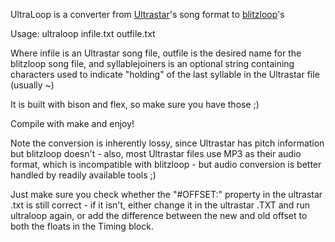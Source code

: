 UltraLoop is a converter from [Ultrastar][1]'s song format to [blitzloop][2]'s

Usage:
ultraloop infile.txt outfile.txt <syllableJoiners>

Where infile is an Ultrastar song file, outfile is the desired name for the blitzloop song file, and syllablejoiners is an optional string containing characters used to indicate "holding" of the last syllable in the Ultrastar file (usually ~)

It is built with bison and flex, so make sure you have those ;)

Compile with make and enjoy!

Note the conversion is inherently lossy, since Ultrastar has pitch information but blitzloop doesn't - also, most Ultrastar files use MP3 as their audio format, which is incompatible with blitzloop - but audio conversion is better handled by readily available tools ;)

Just make sure you check whether the "#OFFSET:" property in the ultrastar .txt is still correct - if it isn't, either change it in the ultrastar .TXT and run ultraloop again, or add the difference between the new and old offset to both the floats in the Timing block.

[1]: http://ultrastardx.sourceforge.net/
[2]: https://github.com/marcan/blitzloop
